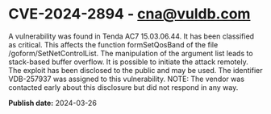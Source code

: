 # CVE-2024-2894 - cna@vuldb.com

A vulnerability was found in Tenda AC7 15.03.06.44. It has been classified as critical. This affects the function formSetQosBand of the file /goform/SetNetControlList. The manipulation of the argument list leads to stack-based buffer overflow. It is possible to initiate the attack remotely. The exploit has been disclosed to the public and may be used. The identifier VDB-257937 was assigned to this vulnerability. NOTE: The vendor was contacted early about this disclosure but did not respond in any way.

**Publish date:** 2024-03-26
